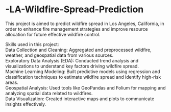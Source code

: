 # -LA-Wildfire-Spread-Prediction
This project is aimed to predict wildfire spread in Los Angeles, California, in order to enhance fire management strategies and improve resource allocation for future effective wildfire control.

Skills used in this project:<br/>
Data Collection and Cleaning: Aggregated and preprocessed wildfire, weather, and geospatial data from various sources.<br/>
Exploratory Data Analysis (EDA): Conducted trend analysis and visualizations to understand key factors driving wildfire spread.<br/>
Machine Learning Modeling: Built predictive models using regression and classification techniques to estimate wildfire spread and identify high-risk areas.<br/>
Geospatial Analysis: Used tools like GeoPandas and Folium for mapping and analyzing spatial data related to wildfires.<br/>
Data Visualization: Created interactive maps and plots to communicate insights effectively.
